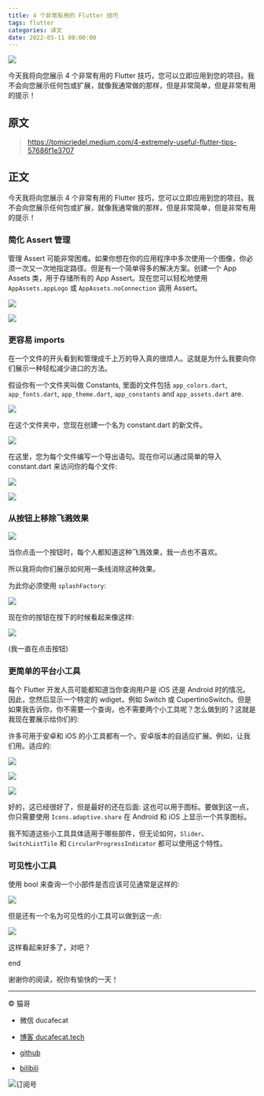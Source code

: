 ```yaml
---
title: 4 个非常有用的 Flutter 技巧
tags: flutter
categories: 译文
date: 2022-05-11 00:00:00
---
```


![](https://ducafecat.oss-cn-beijing.aliyuncs.com/podcast/20220511061146.png)

今天我将向您展示 4 个非常有用的 Flutter 技巧，您可以立即应用到您的项目。我不会向您展示任何包或扩展，就像我通常做的那样，但是非常简单，但是非常有用的提示！

## 原文

> https://tomicriedel.medium.com/4-extremely-useful-flutter-tips-57686f1e3707

## 正文

今天我将向您展示 4 个非常有用的 Flutter 技巧，您可以立即应用到您的项目。我不会向您展示任何包或扩展，就像我通常做的那样，但是非常简单，但是非常有用的提示！

### 简化 Assert 管理

管理 Assert 可能非常困难。如果你想在你的应用程序中多次使用一个图像，你必须一次又一次地指定路径。但是有一个简单得多的解决方案。创建一个 App Assets 类，用于存储所有的 App Assert。现在您可以轻松地使用 `AppAssets.appLogo` 或 `AppAssets.noConnection` 调用 Assert。

![](https://ducafecat.oss-cn-beijing.aliyuncs.com/podcast/06f8f17f37d444f1637cba69d89514eb854cacb63f238734950c7d17cdc97457.png)

![](https://ducafecat.oss-cn-beijing.aliyuncs.com/podcast/4a31cf09ccec7f67753e1eb970996cca64a82bcaae00544c81f443550f601433.png)

### 更容易 imports

在一个文件的开头看到和管理成千上万的导入真的很烦人。这就是为什么我要向你们展示一种轻松减少进口的方法。

假设你有一个文件夹叫做 Constants, 里面的文件包括 `app_colors.dart`, `app_fonts.dart`, `app_theme.dart`, `app_constants` and `app_assets.dart` are.

![](https://ducafecat.oss-cn-beijing.aliyuncs.com/podcast/15770749db4b1bb2fff56d4b17bdb681831ab693634c2b9619b910e4a9e15cd0.png)

在这个文件夹中，您现在创建一个名为 constant.dart 的新文件。

![](https://ducafecat.oss-cn-beijing.aliyuncs.com/podcast/51864fc203e5f3ea47220452f91a8ce67107075b072c2f9a4d5e5e09b039474d.png)

在这里，您为每个文件编写一个导出语句。现在你可以通过简单的导入 constant.dart 来访问你的每个文件:

![](https://ducafecat.oss-cn-beijing.aliyuncs.com/podcast/8dd70299148c3f7f4bb39dd87688903cd2ed9a09fc035ab4ef659fece1068a92.png)

![](https://ducafecat.oss-cn-beijing.aliyuncs.com/podcast/bce876ed3de8b6841edeefacf7177cf763e13eb6f46fa9cf4fc008f908164360.png)

### 从按钮上移除飞溅效果

![](https://ducafecat.oss-cn-beijing.aliyuncs.com/podcast/5da1983a1d3e8c693ac7ddef7f7d6b20d0bf0964861ccf9d6b2bb055f0d72cb0.gif)

当你点击一个按钮时，每个人都知道这种飞溅效果，我一点也不喜欢。

所以我将向你们展示如何用一条线消除这种效果。

为此你必须使用 `splashFactory`:

![](https://ducafecat.oss-cn-beijing.aliyuncs.com/podcast/248ecbc9e81424709aa6412e952f76208b4145f30ff9833dd9061aa22593ee2f.png)

现在你的按钮在按下的时候看起来像这样:

![](https://ducafecat.oss-cn-beijing.aliyuncs.com/podcast/257d73d09393efeb549ccb771f3aa4d735971246739e5382fc64901088965e69.gif)

(我一直在点击按钮)

### 更简单的平台小工具

每个 Flutter 开发人员可能都知道当你查询用户是 iOS 还是 Android 时的情况。因此，您然后显示一个特定的 wdiget，例如 Switch 或 CupertinoSwitch。但是如果我告诉你，你不需要一个查询，也不需要两个小工具呢？怎么做到的？这就是我现在要展示给你们的:

许多可用于安卓和 iOS 的小工具都有一个。安卓版本的自适应扩展。例如，让我们用。适应的:

![](https://ducafecat.oss-cn-beijing.aliyuncs.com/podcast/a6464c595fd48b5d702da42dfffd57684cea98f16c189dfdbe828d939f048d9b.png)

![](https://ducafecat.oss-cn-beijing.aliyuncs.com/podcast/a43e35ded87dc43f3dd7042402371ce73d8b8346d0b54a5ea88735c8ba8a8e0b.png)

![](https://ducafecat.oss-cn-beijing.aliyuncs.com/podcast/da6718f224f4910a55400a0cb106ee2ed32301937d96bfd05519848cc80eda12.png)

好的，这已经很好了，但是最好的还在后面: 这也可以用于图标。要做到这一点，你只需要使用 `Icons.adaptive.share` 在 Android 和 iOS 上显示一个共享图标。

我不知道这些小工具具体适用于哪些部件，但无论如何，`Slider`、 `SwitchListTile` 和 `CircularProgressIndicator` 都可以使用这个特性。

### 可见性小工具

使用 bool 来查询一个小部件是否应该可见通常是这样的:

![](https://ducafecat.oss-cn-beijing.aliyuncs.com/podcast/e45f73d516585564688a4dbb0d723f2599d4c590ee2ec341b60412bcc6e919e7.png)

但是还有一个名为可见性的小工具可以做到这一点:

![](https://ducafecat.oss-cn-beijing.aliyuncs.com/podcast/e5b8dbbd3edab4a4d14c0c8bcd42bc7a49f9f9197643eda7c1bad748928b8fd1.png)

这样看起来好多了，对吧？

end

谢谢你的阅读，祝你有愉快的一天！

---

© 猫哥

- 微信 ducafecat

- [博客 ducafecat.tech](https://ducafecat.tech/)

- [github](https://github.com/ducafecat)

- [bilibili](https://space.bilibili.com/404904528)

![订阅号](https://ducafecat.tech/img/banner-gzh.png)
